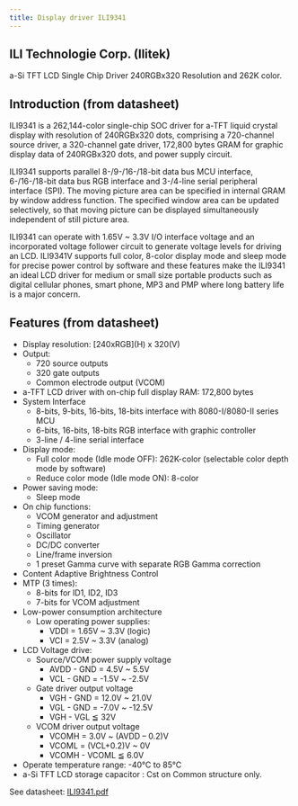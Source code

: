 ```yaml
---
title: Display driver ILI9341
---
```


## ILI Technologie Corp. (Ilitek)

a-Si TFT LCD Single Chip Driver 240RGBx320 Resolution and 262K color.

## Introduction (from datasheet)

ILI9341 is a 262,144-color single-chip SOC driver for a-TFT liquid crystal display with resolution of
240RGBx320 dots, comprising a 720-channel source driver, a 320-channel gate driver, 172,800 bytes GRAM for 
graphic display data of 240RGBx320 dots, and power supply circuit.

ILI9341 supports parallel 8-/9-/16-/18-bit data bus MCU interface, 6-/16-/18-bit data bus RGB interface and 
3-/4-line serial peripheral interface (SPI). The moving picture area can be specified in internal GRAM by window 
address function. The specified window area can be updated selectively, so that moving picture can be 
displayed simultaneously independent of still picture area.

ILI9341 can operate with 1.65V ~ 3.3V I/O interface voltage and an incorporated voltage follower circuit to 
generate voltage levels for driving an LCD. ILI9341V supports full color, 8-color display mode and sleep mode 
for precise power control by software and these features make the ILI9341 an ideal LCD driver for medium or 
small size portable products such as digital cellular phones, smart phone, MP3 and PMP where long battery life 
is a major concern.

## Features (from datasheet)

* Display resolution: \[240xRGB](H) x 320(V)
* Output:
    * 720 source outputs
    * 320 gate outputs
    * Common electrode output (VCOM)
* a-TFT LCD driver with on-chip full display RAM: 172,800 bytes
* System Interface
    * 8-bits, 9-bits, 16-bits, 18-bits interface with 8080-I/8080-II series MCU
    * 6-bits, 16-bits, 18-bits RGB interface with graphic controller
    * 3-line / 4-line serial interface
* Display mode:
    * Full color mode (Idle mode OFF): 262K-color (selectable color depth mode by software)
    * Reduce color mode (Idle mode ON): 8-color
* Power saving mode:
    * Sleep mode
* On chip functions:
    * VCOM generator and adjustment
    * Timing generator
    * Oscillator
    * DC/DC converter
    * Line/frame inversion
    * 1 preset Gamma curve with separate RGB Gamma correction
* Content Adaptive Brightness Control
* MTP (3 times):
    * 8-bits for ID1, ID2, ID3
    * 7-bits for VCOM adjustment
* Low-power consumption architecture
    * Low operating power supplies:
        * VDDI = 1.65V ~ 3.3V (logic)
        * VCI = 2.5V ~ 3.3V (analog)
* LCD Voltage drive:
    * Source/VCOM power supply voltage
        * AVDD - GND = 4.5V ~ 5.5V
        * VCL - GND = -1.5V ~ -2.5V
    * Gate driver output voltage
        * VGH - GND = 12.0V ~ 21.0V
        * VGL - GND = -7.0V ~ -12.5V
        * VGH - VGL ≦ 32V
    * VCOM driver output voltage
        * VCOMH = 3.0V ~ (AVDD – 0.2)V
        * VCOML = (VCL+0.2)V ~ 0V
        * VCOMH - VCOML ≦ 6.0V
* Operate temperature range: -40℃ to 85℃
* a-Si TFT LCD storage capacitor : Cst on Common structure only.

See datasheet: [ILI9341.pdf](https://www.displayfuture.com/Display/datasheet/controller/ILI9341.pdf)
